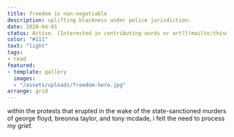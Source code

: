 ```yaml
---
title: freedom is non-negotiable
description: uplifting blackness under police jurisdiction.
date: 2020-04-01
status: Active. [Interested in contributing words or art?](mailto:thismotherfucker@dainsaint.com)
color: "#111"
text: "light"
tags:
- read
featured:
- template: gallery
  images:
  - "/assets/uploads/freedom-hero.jpg"
arrange: grid
---
```


within the protests that erupted in the wake of the state-sanctioned murders of george floyd, breonna taylor, and tony mcdade, i felt the need to process my grief.
